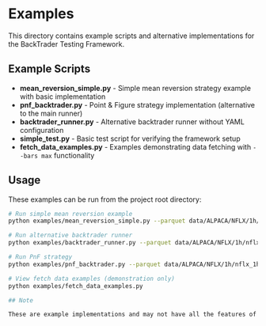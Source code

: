 # Examples

This directory contains example scripts and alternative implementations for the BackTrader Testing Framework.

## Example Scripts

- **mean_reversion_simple.py** - Simple mean reversion strategy example with basic implementation
- **pnf_backtrader.py** - Point & Figure strategy implementation (alternative to the main runner)
- **backtrader_runner.py** - Alternative backtrader runner without YAML configuration
- **simple_test.py** - Basic test script for verifying the framework setup
- **fetch_data_examples.py** - Examples demonstrating data fetching with `--bars max` functionality

## Usage

These examples can be run from the project root directory:

```bash
# Run simple mean reversion example
python examples/mean_reversion_simple.py --parquet data/ALPACA/NFLX/1h/nflx_1h.parquet --lookback 30 --std 1.5 --size 2

# Run alternative backtrader runner
python examples/backtrader_runner.py --parquet data/ALPACA/NFLX/1h/nflx_1h.parquet --strategy mean_reversion

# Run PnF strategy
python examples/pnf_backtrader.py --parquet data/ALPACA/NFLX/1h/nflx_1h.parquet --strategy pnf

# View fetch data examples (demonstration only)
python examples/fetch_data_examples.py

## Note

These are example implementations and may not have all the features of the main `backtrader_runner_yaml.py` script. For production use, use the main script in the root directory.
